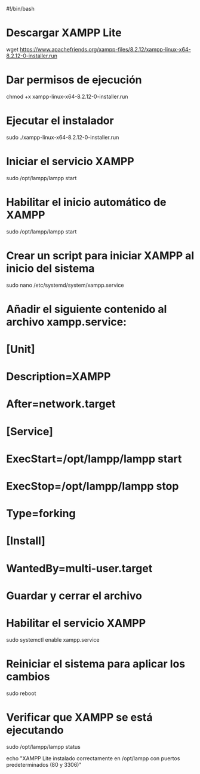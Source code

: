 #!/bin/bash

# Descargar XAMPP Lite
wget https://www.apachefriends.org/xampp-files/8.2.12/xampp-linux-x64-8.2.12-0-installer.run

# Dar permisos de ejecución
chmod +x xampp-linux-x64-8.2.12-0-installer.run

# Ejecutar el instalador
sudo ./xampp-linux-x64-8.2.12-0-installer.run

# Iniciar el servicio XAMPP
sudo /opt/lampp/lampp start

# Habilitar el inicio automático de XAMPP
sudo /opt/lampp/lampp start

# Crear un script para iniciar XAMPP al inicio del sistema
sudo nano /etc/systemd/system/xampp.service

# Añadir el siguiente contenido al archivo xampp.service:
# [Unit]
# Description=XAMPP
# After=network.target

# [Service]
# ExecStart=/opt/lampp/lampp start
# ExecStop=/opt/lampp/lampp stop
# Type=forking

# [Install]
# WantedBy=multi-user.target

# Guardar y cerrar el archivo

# Habilitar el servicio XAMPP
sudo systemctl enable xampp.service

# Reiniciar el sistema para aplicar los cambios
sudo reboot

# Verificar que XAMPP se está ejecutando
sudo /opt/lampp/lampp status

echo "XAMPP Lite instalado correctamente en /opt/lampp con puertos predeterminados (80 y 3306)"

